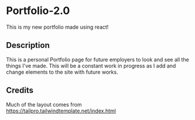 # Portfolio-2.0

This is my new portfolio made using react!
## Description

This is a personal Portfolio page for future employers to look and see all the things I've made.
This will be a constant work in progress as I add and change elements to the site with future works.

## Credits

Much of the layout comes from <https://tailpro.tailwindtemplate.net/index.html>
